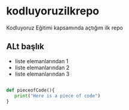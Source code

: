 # kodluyoruzilkrepo
Kodluyoruz Eğitimi kapsamında açtığım ilk repo

## ALt başlık

- liste elemanlarından 1 
- liste elemanlarından 2
- liste elemanlarından 3

 ```python

def pieceofCode(){
	print("Here is a piece of code")
}
```


